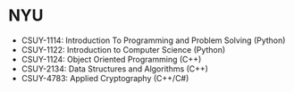# NYU

- CSUY-1114: Introduction To Programming and Problem Solving (Python)
- CSUY-1122: Introduction to Computer Science (Python)
- CSUY-1124: Object Oriented Programming (C++)
- CSUY-2134: Data Structures and Algorithms (C++)
- CSUY-4783: Applied Cryptography (C++/C#)
